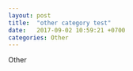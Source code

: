 ```yaml
---
layout: post
title:  "other category test"
date:   2017-09-02 10:59:21 +0700
categories: Other
---
```

Other